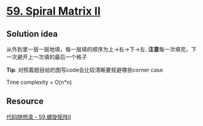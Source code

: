 # [59. Spiral Matrix II](https://leetcode.com/problems/spiral-matrix-ii/)

## Solution idea

从外到里一层一层地填，每一层填的顺序为上->右->下->左. **注意**每一次填完，下一次避开上一次填的最后一个格子

**Tip**: 对照着题目给的图写code会比较清晰要规避哪些corner case

Time complexity = O(n*n)

## Resource
[代码随想录 - 59.螺旋矩阵II](https://www.programmercarl.com/0059.%E8%9E%BA%E6%97%8B%E7%9F%A9%E9%98%B5II.html)